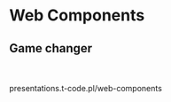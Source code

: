 # Web Components
## Game changer

<br/>
<br/>
<a href="https://github.com/tpluscode/presentations/tree/master/web-components"><i class="fa fa-github"></i></a>
presentations.t-code.pl/web-components
